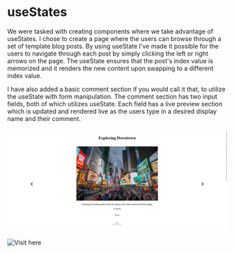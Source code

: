 # useStates

We were tasked with creating components where we take advantage of useStates. 
I chose to create a page where the users can browse through a set of template blog posts. By using useState I've made it possible for the users to navigate through each post by simply clicking the left or right arrows on the page. The useState ensures that the post's index value is memorized and it renders the new content upon swapping to a different index value.

I have also added a basic comment section if you would call it that, to utilize the useState with form manipulation. 
The comment section has two input fields, both of which utilizes useState. Each field has a live preview section which is updated and rendered live as the users type in a desired display name and their comment. 

![An image displaying the front page for my project. On the front page you will be greeted by a title, an image and a description.](public/images/preview.png)

![Visit here](https://frolicking-travesseiro-063b6f.netlify.app/)
